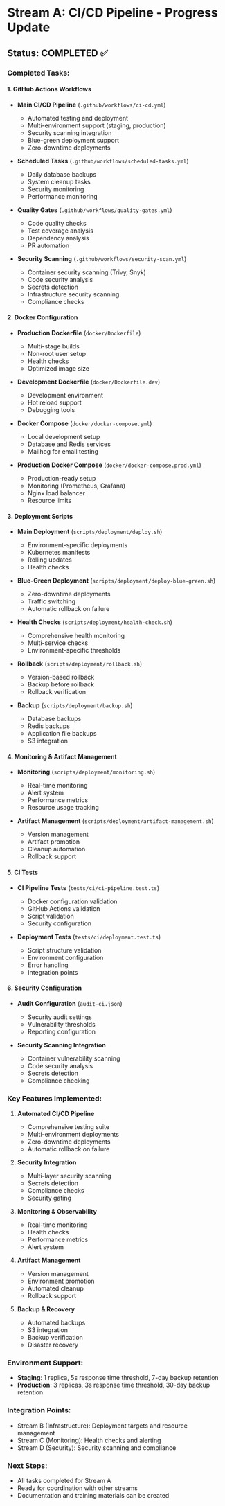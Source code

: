 # Stream A: CI/CD Pipeline - Progress Update

## Status: COMPLETED ✅

### Completed Tasks:

#### 1. GitHub Actions Workflows
- **Main CI/CD Pipeline** (`.github/workflows/ci-cd.yml`)
  - Automated testing and deployment
  - Multi-environment support (staging, production)
  - Security scanning integration
  - Blue-green deployment support
  - Zero-downtime deployments

- **Scheduled Tasks** (`.github/workflows/scheduled-tasks.yml`)
  - Daily database backups
  - System cleanup tasks
  - Security monitoring
  - Performance monitoring

- **Quality Gates** (`.github/workflows/quality-gates.yml`)
  - Code quality checks
  - Test coverage analysis
  - Dependency analysis
  - PR automation

- **Security Scanning** (`.github/workflows/security-scan.yml`)
  - Container security scanning (Trivy, Snyk)
  - Code security analysis
  - Secrets detection
  - Infrastructure security scanning
  - Compliance checks

#### 2. Docker Configuration
- **Production Dockerfile** (`docker/Dockerfile`)
  - Multi-stage builds
  - Non-root user setup
  - Health checks
  - Optimized image size

- **Development Dockerfile** (`docker/Dockerfile.dev`)
  - Development environment
  - Hot reload support
  - Debugging tools

- **Docker Compose** (`docker/docker-compose.yml`)
  - Local development setup
  - Database and Redis services
  - Mailhog for email testing

- **Production Docker Compose** (`docker/docker-compose.prod.yml`)
  - Production-ready setup
  - Monitoring (Prometheus, Grafana)
  - Nginx load balancer
  - Resource limits

#### 3. Deployment Scripts
- **Main Deployment** (`scripts/deployment/deploy.sh`)
  - Environment-specific deployments
  - Kubernetes manifests
  - Rolling updates
  - Health checks

- **Blue-Green Deployment** (`scripts/deployment/deploy-blue-green.sh`)
  - Zero-downtime deployments
  - Traffic switching
  - Automatic rollback on failure

- **Health Checks** (`scripts/deployment/health-check.sh`)
  - Comprehensive health monitoring
  - Multi-service checks
  - Environment-specific thresholds

- **Rollback** (`scripts/deployment/rollback.sh`)
  - Version-based rollback
  - Backup before rollback
  - Rollback verification

- **Backup** (`scripts/deployment/backup.sh`)
  - Database backups
  - Redis backups
  - Application file backups
  - S3 integration

#### 4. Monitoring & Artifact Management
- **Monitoring** (`scripts/deployment/monitoring.sh`)
  - Real-time monitoring
  - Alert system
  - Performance metrics
  - Resource usage tracking

- **Artifact Management** (`scripts/deployment/artifact-management.sh`)
  - Version management
  - Artifact promotion
  - Cleanup automation
  - Rollback support

#### 5. CI Tests
- **CI Pipeline Tests** (`tests/ci/ci-pipeline.test.ts`)
  - Docker configuration validation
  - GitHub Actions validation
  - Script validation
  - Security configuration

- **Deployment Tests** (`tests/ci/deployment.test.ts`)
  - Script structure validation
  - Environment configuration
  - Error handling
  - Integration points

#### 6. Security Configuration
- **Audit Configuration** (`audit-ci.json`)
  - Security audit settings
  - Vulnerability thresholds
  - Reporting configuration

- **Security Scanning Integration**
  - Container vulnerability scanning
  - Code security analysis
  - Secrets detection
  - Compliance checking

### Key Features Implemented:

1. **Automated CI/CD Pipeline**
   - Comprehensive testing suite
   - Multi-environment deployments
   - Zero-downtime deployments
   - Automatic rollback on failure

2. **Security Integration**
   - Multi-layer security scanning
   - Secrets detection
   - Compliance checks
   - Security gating

3. **Monitoring & Observability**
   - Real-time monitoring
   - Health checks
   - Performance metrics
   - Alert system

4. **Artifact Management**
   - Version management
   - Environment promotion
   - Automated cleanup
   - Rollback support

5. **Backup & Recovery**
   - Automated backups
   - S3 integration
   - Backup verification
   - Disaster recovery

### Environment Support:
- **Staging**: 1 replica, 5s response time threshold, 7-day backup retention
- **Production**: 3 replicas, 3s response time threshold, 30-day backup retention

### Integration Points:
- Stream B (Infrastructure): Deployment targets and resource management
- Stream C (Monitoring): Health checks and alerting
- Stream D (Security): Security scanning and compliance

### Next Steps:
- All tasks completed for Stream A
- Ready for coordination with other streams
- Documentation and training materials can be created